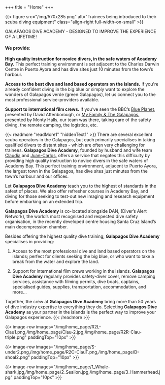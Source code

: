 +++
title = "Home"
+++

{{< figure src="/img/570x285.png" alt="Trainees being introduced to their scuba diving equipment" class="align-right full-width-on-small" >}}

<span class="large-strapline">GALAPAGOS DIVE ACADEMY - DESIGNED TO IMPROVE THE EXPERIENCE OF A LIFETIME!</span>

#### We provide:

**High quality instruction for novice divers, in the safe waters of Academy Bay.**  This perfect training environment is set adjacent to the Charles Darwin Centre in Puerto Ayora and has dive sites just 10 minutes from the town’s harbour.

**Access to the best dive and land based operators on the islands.**  If you're already confident diving in the big blue or simply want to explore the wonders of Galapagos verde (green Galapagos), let us connect you to the most professional service-providers available.

**Support to international film crews.**  If you’ve seen the BBC’s [Blue Planet](https://www.bbcearth.com/shows/blue-planet), presented by David Attenborough, or [My Family & The Galapagos](https://www.channel4.com/programmes/my-family-and-the-galapagos), presented by Monty Halls, our team was there, taking care of the safety diving, the remote camping, the logistics, etc.





{{< readmore "readMore1" "hiddenText1" >}}
There are several excellent scuba operators in the Galapagos, but each primarily specialises in taking qualified divers to distant sites - which are often very challenging for trainees.  **Galapagos Dive Academy**, founded by husband and wife team [Claudia](/about/the-team) and [Juan-Carlos](/about/the-team), offers a service that negates this difficulty by providing high quality instruction to novice divers in the safe waters of Academy Bay.  This perfect training environment, adjacent to Puerto Ayora, the largest town in the Galapagos, has dive sites just minutes from the town’s harbour and our offices.

Let **Galapagos Dive Academy** teach you to the highest of standards in the safest of places.  We also offer refresher courses in Academy Bay, and diving for those seeking to test-out new imaging and research  equipment before embarking on an extended trip.

**Galapagos Dive Academy** is co-located alongside DAN, (Diver’s Alert Network), the world’s most recognised and respected dive safety organisation, in the recently developed centre housing Santa Cruz Island’s main decompression chamber.

Besides offering the highest quality dive training, **Galapagos Dive Academy** specialises in providing:

1) Access to the most professional dive and land based operators on the islands; perfect for clients seeking the big blue, or who want to take a break from the water and explore the land.

2) Support for international film crews working in the islands.  **Galapagos Dive Academy** regularly provides safety-diver cover, remove camping services, assistance with filming permits, dive boats, captains, specialised guides, supplies, transportation, accommodation, and more...

Together, the crew at **Galapagos Dive Academy**  bring more than 50 years of dive industry expertise to everything they do.  Selecting **Galapagos Dive Academy** as your partner in the islands is the perfect way to improve your Galapagos experience.
{{< /readmore >}}

{{< image-row images="/img/home_page/R2L-Clau1.png,/img/home_page/Clau-2.jpg,/img/home_page/R2R-Clau-triple.png" paddingTop="10px" >}}

{{< image-row images="/img/home_page/S-under2.png,/img/home_page/R2C-ClauT.png,/img/home_page/D-shoal2.png" paddingTop="10px" >}}

{{< image-row images="/img/home_page/1_Whale-shark.jpg,/img/home_page/2_Sealion.jpg,/img/home_page/3_Hammerhead.jpg" paddingTop="10px" >}}
